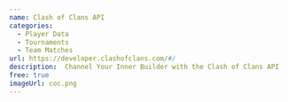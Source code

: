 ```yaml
---
name: Clash of Clans API
categories:
  - Player Data
  - Tournaments
  - Team Matches
url: https://developer.clashofclans.com/#/
description:  Channel Your Inner Builder with the Clash of Clans API
free: true
imageUrl: coc.png
---
```


